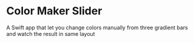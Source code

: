 # Color Maker Slider

A Swift app that let you change colors manually from three gradient bars and watch the result in same layout

